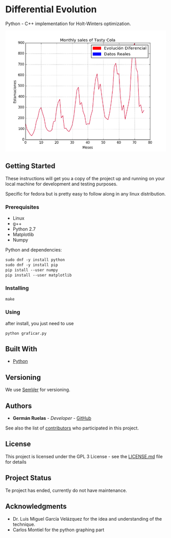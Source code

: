 # Differential Evolution

Python - C++ implementation for Holt-Winters optimization.

![Alt text](figura2.png?raw=true "Title")

## Getting Started

These instructions will get you a copy of the project up and running on your local machine for development and testing purposes.

Specific for fedora but is pretty easy to follow along in any linux distribution.

### Prerequisites

* Linux
* g++
* Python 2.7
* Matplotlib
* Numpy


Python and dependencies:
```
sudo dnf -y install python
sudo dnf -y install pip
pip istall --user numpy
pip install --user matplotlib
```

### Installing

```
make
```

### Using
after install, you just need to use
```
python graficar.py
```
## Built With

* [Python](https://www.python.org/downloads/release/python-2714/)


## Versioning

We use [SemVer](http://semver.org/) for versioning. 

## Authors

* **Germán Ruelas** - *Developer* - [GitHub](https://github.com/lgruelas)

See also the list of [contributors](https://github.com/your/project/contributors) who participated in this project.

## License

This project is licensed under the GPL 3 License - see the [LICENSE.md](LICENSE.md) file for details

## Project Status

Te project has ended, currently do not have maintenance.

## Acknowledgments

* Dr. Luis Miguel García Velázquez for the idea and understanding of the technique.
* Carlos Montiel for the python graphing part

